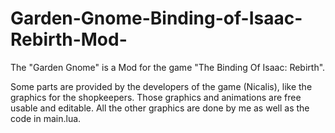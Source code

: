 # Garden-Gnome-Binding-of-Isaac-Rebirth-Mod-
The "Garden Gnome" is a Mod for the game "The Binding Of Isaac: Rebirth".

Some parts are provided by the developers of the game (Nicalis), like the graphics for the shopkeepers. Those graphics and animations are free usable and editable.
All the other graphics are done by me as well as the code in main.lua.
